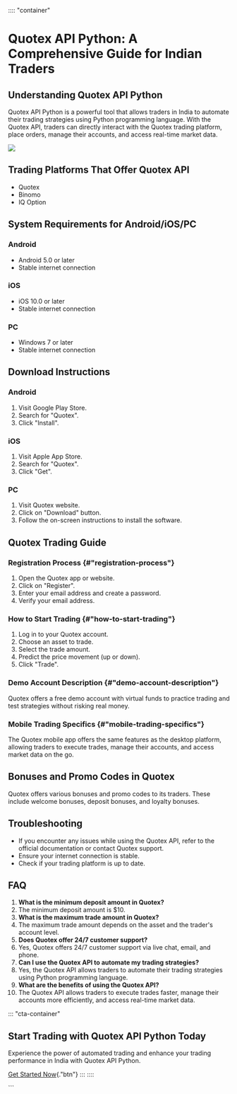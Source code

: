 :::: \"container\"
# Quotex API Python: A Comprehensive Guide for Indian Traders

## Understanding Quotex API Python

Quotex API Python is a powerful tool that allows traders in India to
automate their trading strategies using Python programming language.
With the Quotex API, traders can directly interact with the Quotex
trading platform, place orders, manage their accounts, and access
real-time market data.

[![](https://static.quotex.io/files/4_en/300_250.jpg)](https://traff.sbs/brokerqxlid)

## Trading Platforms That Offer Quotex API

-   Quotex
-   Binomo
-   IQ Option

## System Requirements for Android/iOS/PC

### Android

-   Android 5.0 or later
-   Stable internet connection

### iOS

-   iOS 10.0 or later
-   Stable internet connection

### PC

-   Windows 7 or later
-   Stable internet connection

## Download Instructions

### Android

1.  Visit Google Play Store.
2.  Search for "Quotex".
3.  Click "Install".

### iOS

1.  Visit Apple App Store.
2.  Search for "Quotex".
3.  Click "Get".

### PC

1.  Visit Quotex website.
2.  Click on "Download" button.
3.  Follow the on-screen instructions to install the software.

## Quotex Trading Guide

### Registration Process {#"registration-process"}

1.  Open the Quotex app or website.
2.  Click on "Register".
3.  Enter your email address and create a password.
4.  Verify your email address.

### How to Start Trading {#"how-to-start-trading"}

1.  Log in to your Quotex account.
2.  Choose an asset to trade.
3.  Select the trade amount.
4.  Predict the price movement (up or down).
5.  Click "Trade".

### Demo Account Description {#"demo-account-description"}

Quotex offers a free demo account with virtual funds to practice trading
and test strategies without risking real money.

### Mobile Trading Specifics {#"mobile-trading-specifics"}

The Quotex mobile app offers the same features as the desktop platform,
allowing traders to execute trades, manage their accounts, and access
market data on the go.

## Bonuses and Promo Codes in Quotex

Quotex offers various bonuses and promo codes to its traders. These
include welcome bonuses, deposit bonuses, and loyalty bonuses.

## Troubleshooting

-   If you encounter any issues while using the Quotex API, refer to the
    official documentation or contact Quotex support.
-   Ensure your internet connection is stable.
-   Check if your trading platform is up to date.

## FAQ

1.  **What is the minimum deposit amount in Quotex?**
2.  The minimum deposit amount is \$10.
3.  **What is the maximum trade amount in Quotex?**
4.  The maximum trade amount depends on the asset and the trader\'s
    account level.
5.  **Does Quotex offer 24/7 customer support?**
6.  Yes, Quotex offers 24/7 customer support via live chat, email, and
    phone.
7.  **Can I use the Quotex API to automate my trading strategies?**
8.  Yes, the Quotex API allows traders to automate their trading
    strategies using Python programming language.
9.  **What are the benefits of using the Quotex API?**
10. The Quotex API allows traders to execute trades faster, manage their
    accounts more efficiently, and access real-time market data.

::: \"cta-container\"
## Start Trading with Quotex API Python Today

Experience the power of automated trading and enhance your trading
performance in India with Quotex API Python.

[Get Started Now](\%22https://traff.sbs/brokerqxlid\%22){."btn"}
:::
::::

\`\`\`

